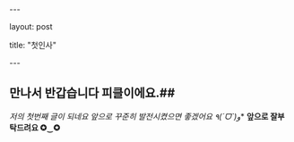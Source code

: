 \---

layout: post

title: "첫인사"

\---



## 만나서 반갑습니다 피클이에요.##
**저의 첫번째 글이 되네요 앞으로 꾸준히 발전시켰으면 좋겠어요 ٩(ˊᗜˋ*)و**
**앞으로 잘부탁드려요 ✪‿✪**
